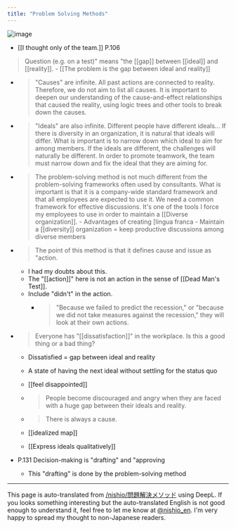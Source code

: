 ```yaml
---
title: "Problem Solving Methods"
---
```


![image](https://gyazo.com/5d78a66b3a3115494c2b429310051195/thumb/1000)
- [[I thought only of the team.]]  P.106

> Question (e.g. on a test)" means "the [[gap]] between [[ideal]] and [[reality]].
    - [[The problem is the gap between ideal and reality]]

- > "Causes" are infinite. All past actions are connected to reality. Therefore, we do not aim to list all causes. It is important to deepen our understanding of the cause-and-effect relationships that caused the reality, using logic trees and other tools to break down the causes.
- > "Ideals" are also infinite. Different people have different ideals... If there is diversity in an organization, it is natural that ideals will differ. What is important is to narrow down which ideal to aim for among members. If the ideals are different, the challenges will naturally be different. In order to promote teamwork, the team must narrow down and fix the ideal that they are aiming for.
- > The problem-solving method is not much different from the problem-solving frameworks often used by consultants. What is important is that it is a company-wide standard framework and that all employees are expected to use it. We need a common framework for effective discussions. It's one of the tools I force my employees to use in order to maintain a [[Diverse organization]].
        - Advantages of creating [lingua franca
        - Maintain a [[diversity]] organization = keep productive discussions among diverse members

- > The point of this method is that it defines cause and issue as "action.
    - I had my doubts about this.
    - The "[[action]]" here is not an action in the sense of [[Dead Man's Test]].
    - Include "didn't" in the action.
        - > "Because we failed to predict the recession," or "because we did not take measures against the recession," they will look at their own actions.

- > Everyone has "[[dissatisfaction]]" in the workplace. Is this a good thing or a bad thing?
    - Dissatisfied = gap between ideal and reality
    - A state of having the next ideal without settling for the status quo
    - [[feel disappointed]]
    - > People become discouraged and angry when they are faced with a huge gap between their ideals and reality.
    - > There is always a cause.


    - [[idealized map]]
    - [[Express ideals qualitatively]]

- P.131 Decision-making is "drafting" and "approving
    - This "drafting" is done by the problem-solving method

---
This page is auto-translated from [/nishio/問題解決メソッド](https://scrapbox.io/nishio/問題解決メソッド) using DeepL. If you looks something interesting but the auto-translated English is not good enough to understand it, feel free to let me know at [@nishio_en](https://twitter.com/nishio_en). I'm very happy to spread my thought to non-Japanese readers.